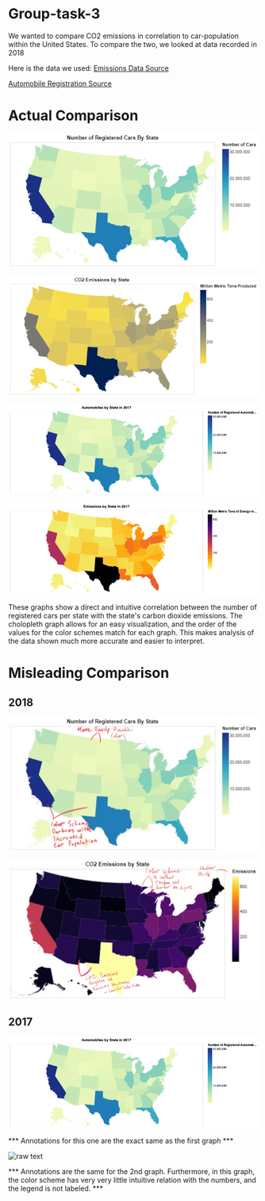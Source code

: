# Group-task-3

We wanted to compare CO2 emissions in correlation to car-population within the United States. To compare the two, we looked at data recorded in 2018

Here is the data we used:
[Emissions Data Source](https://www.eia.gov/environment/emissions/state/)

[Automobile Registration Source](https://www.fhwa.dot.gov/policyinformation/statistics/2018/mv1.cfm)


# Actual Comparison
![raw text](https://github.com/jhe2155/group-task-3/blob/main/car%20graph.png)

![raw text](https://github.com/jhe2155/group-task-3/blob/main/not%20misleading.png)

![raw text](https://github.com/jhe2155/group-task-3/blob/main/2017automobiles.png)

![raw text](https://github.com/jhe2155/group-task-3/blob/main/2017emissions.png)

These graphs show a direct and intuitive correlation between the number of registered cars per state with the state's carbon dioxide emissions. The cholopleth graph allows for an easy visualization, and the order of the values for the color schemes match for each graph. This makes analysis of the data shown much more accurate and easier to interpret.

# Misleading Comparison

## 2018
![raw text](https://github.com/jhe2155/group-task-3/blob/main/2C2F613E-0E4A-4836-9A0E-8C5F3BB64078.jpeg)

![raw text](https://github.com/jhe2155/group-task-3/blob/main/F75BEB6C-22CF-4FD0-8AEA-68CD4B7FDEAD.jpeg)

## 2017

![raw text](https://github.com/jhe2155/group-task-3/blob/main/2017automobiles.png)

*** Annotations for this one are the exact same as the first graph ***

![raw text](https://github.com/jhe2155/group-task-3/blob/main/2017emissionsbad.png)

*** Annotations are the same for the 2nd graph. Furthermore, in this graph, the color scheme has very very little intuitive relation with the numbers, and the legend is not labeled. ***
